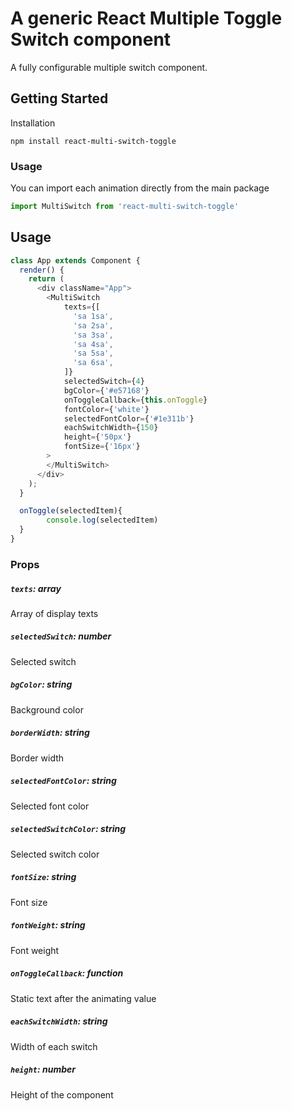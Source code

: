 # A generic React Multiple Toggle Switch component

A fully configurable multiple switch component.


## Getting Started

Installation

`npm install react-multi-switch-toggle`

### Usage

You can import each animation directly from the main package

```js
import MultiSwitch from 'react-multi-switch-toggle'
```

## Usage

```js
class App extends Component {
  render() {
    return (
      <div className="App">
        <MultiSwitch
            texts={[
              'sa 1sa',
              'sa 2sa',
              'sa 3sa',
              'sa 4sa',
              'sa 5sa',
              'sa 6sa',
            ]}
            selectedSwitch={4}
            bgColor={'#e57168'}
            onToggleCallback={this.onToggle}
            fontColor={'white'}
            selectedFontColor={'#1e311b'}
            eachSwitchWidth={150}
            height={'50px'}
            fontSize={'16px'}
        >
        </MultiSwitch>
      </div>
    );
  }

  onToggle(selectedItem){
        console.log(selectedItem)
  }
}
```

### Props

##### `texts`: array
Array of display texts

##### `selectedSwitch`: number
Selected switch

##### `bgColor`: string
Background color

##### `borderWidth`: string
Border width

##### `selectedFontColor`: string
Selected font color

##### `selectedSwitchColor`: string
Selected switch color

##### `fontSize`: string
Font size

##### `fontWeight`: string
Font weight

##### `onToggleCallback`: function
Static text after the animating value

##### `eachSwitchWidth`: string
Width of each switch

##### `height`: number
Height of the component
